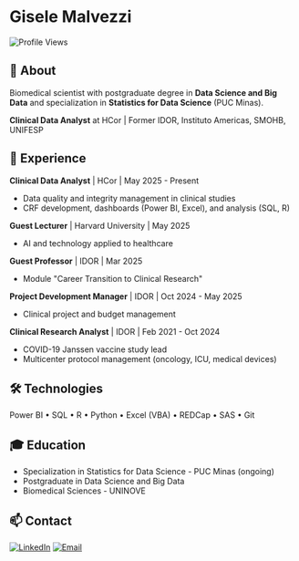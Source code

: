 # Gisele Malvezzi
![Profile Views](https://komarev.com/ghpvc/?username=GiseleMalvezzi&color=blueviolet&style=flat-square)

## 🔬 About
Biomedical scientist with postgraduate degree in **Data Science and Big Data** and specialization in **Statistics for Data Science** (PUC Minas).

**Clinical Data Analyst** at HCor | Former IDOR, Instituto Americas, SMOHB, UNIFESP

## 💼 Experience

**Clinical Data Analyst** | HCor | May 2025 - Present
- Data quality and integrity management in clinical studies
- CRF development, dashboards (Power BI, Excel), and analysis (SQL, R)

**Guest Lecturer** | Harvard University | May 2025
- AI and technology applied to healthcare

**Guest Professor** | IDOR | Mar 2025
- Module "Career Transition to Clinical Research"

**Project Development Manager** | IDOR | Oct 2024 - May 2025
- Clinical project and budget management

**Clinical Research Analyst** | IDOR | Feb 2021 - Oct 2024
- COVID-19 Janssen vaccine study lead
- Multicenter protocol management (oncology, ICU, medical devices)

## 🛠 Technologies
Power BI • SQL • R • Python • Excel (VBA) • REDCap • SAS • Git

## 🎓 Education
- Specialization in Statistics for Data Science - PUC Minas (ongoing)
- Postgraduate in Data Science and Big Data
- Biomedical Sciences - UNINOVE

## 📫 Contact
[![LinkedIn](https://img.shields.io/badge/LinkedIn-0077B5?style=flat&logo=linkedin&logoColor=white)](https://linkedin.com/in/giselemalvezzi)
[![Email](https://img.shields.io/badge/Email-D14836?style=flat&logo=gmail&logoColor=white)](mailto:gisele.malvezzi@example.com)
